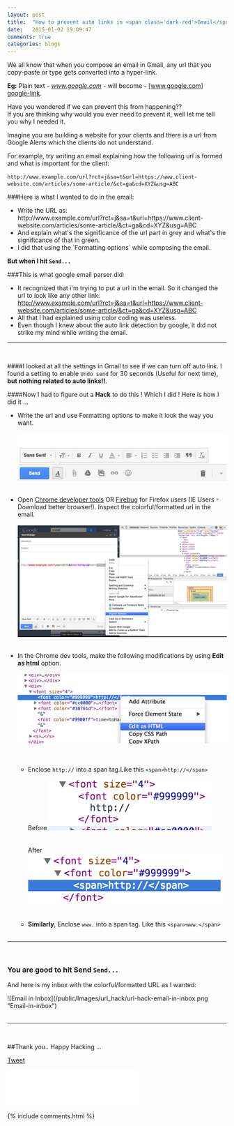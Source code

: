 ```yaml
---
layout: post
title:  "How to prevent auto links in <span class='dark-red'>Gmail</span>!"
date:   2015-01-02 19:09:47
comments: true
categories: blogs
---
```


We all know that when you compose an email in Gmail, any url that you copy-paste or type gets converted into a hyper-link.

**Eg:** Plain text - *www.google.com* - will become - [www.google.com] [google-link].

[google-link]: http://www.google.com


Have you wondered if we can prevent this from happening?? <br/>
If you are thinking why would you ever need to prevent it, well let me tell you why I needed it.

Imagine you are building a website for your clients and there is a url from Google Alerts which the clients do not understand.

For example, try writing an email explaining how the following url is formed and what is important for the client:<br/>

    http://www.example.com/url?rct=j&sa=t&url=https://www.client-website.com/articles/some-article/&ct=ga&cd=XYZ&usg=ABC

###Here is what I wanted to do in the email:<br/>
<ul>
<li>Write the URL as:<br/>
<span class='highlight'>
<span class="c">
    http://www.example.com/url?rct=j&sa=t&url=</span><span class='no'>https://www.client-website.com/articles/some-article/</span><span class='c'>&ct=ga&cd=XYZ&usg=ABC
</span>
</span>
</li>
<li>
<span class='highlight'>
And explain what's the significance of the url part in <span class='bp'>grey</span> and what's the significance of that in <span class='no'>green</span>.
</span></li>
<li>I did that using the `Formatting options` while composing the email.</li>
</ul>

<p class='text-center highlight'><strong class=''>But when I hit <code>Send...</code></strong></p>

###This is what google email parser did:
* It recognized that i'm trying to put a url in the email. So it changed the url to look like any other link:
  <br/><http://www.example.com/url?rct=j&sa=t&url=https://www.client-website.com/articles/some-article/&ct=ga&cd=XYZ&usg=ABC>
* All that I had explained using color coding was useless.
* Even though I knew about the auto link detection by google, it did not strike my mind while writing the email.

---------------------------------------------------------
<br/>

####I looked at all the settings in Gmail to see if we can turn off auto link. I found a setting to enable `Undo send` for 30 seconds (Useful for next time), **but nothing related to auto links!!**.

####Now I had to figure out a **Hack** to do this ! Which I did ! Here is how I did it ...

* Write the url and use Formatting options to make it look the way you want.<br/><br/>
  ![Gmail Formatting Options](/public/Images/url_hack/gmail-formatting-options.png "Gmail Formatting Options")
  <br/><br/>

* Open <span class='dark-blue'>[Chrome developer tools][chrome-dev-tools]</span> OR <span class='dark-blue'>[Firebug][firebug]</span> for Firefox users (IE Users - Download better browser!).
  Inspect the colorful/formatted url in the email.<br/><br/>
  ![Inspect gmail url](/public/Images/url_hack/inspect-gmail-url.png "Gmail Formatting Options")
  <br/><br/>

* In the Chrome dev tools, make the following modifications by using **Edit as html** option.<br/><br/>
    ![Edit as html option](/public/Images/url_hack/edit-as-html-option.png "Edit as Html Option") <br/><br/><br/>
    - Enclose `http://` into a span tag.Like this `<span>http://</span>` <br/><br/>
    Before
    ![Edit as html before](/public/Images/url_hack/edit-as-html-before.png "Edit as Html - before") <br/><br/><br/>
    After
    ![Edit as html after](/public/Images/url_hack/edit-as-html-after.png "Edit as Html - after")<br/><br/><br/>
    - **Similarly**, Enclose `www.` into a span tag. Like this `<span>www.</span>`<br/><br/>

________________________________________________________________

<br/>

<h3 class='text-center highlight'>You are good to hit Send <code>Send...</code></h3>

<p class='text-center'>And here is my inbox with the colorful/formatted URL as I wanted:</p>
![Email in Inbox](/public/Images/url_hack/url-hack-email-in-inbox.png "Email-in-inbox")<br/><br/>

_____________________________________________________________________________

<br/>

##Thank you..
Happy Hacking ...

<div class="g-plus" data-action="share" data-href="http://vishnun.github.io/blogs/2015/01/02/how-to-prevent-auto-links-in-gmail.html"></div>

<a href="https://twitter.com/share" class="twitter-share-button" data-url="http://vishnun.github.io/blogs/2015/01/02/how-to-prevent-auto-links-in-gmail.html" data-via="vishnu_narang" data-size="large" data-hashtags="hack">Tweet</a>
<script>!function(d,s,id){var js,fjs=d.getElementsByTagName(s)[0],p=/^http:/.test(d.location)?'http':'https';if(!d.getElementById(id)){js=d.createElement(s);js.id=id;js.src=p+'://platform.twitter.com/widgets.js';fjs.parentNode.insertBefore(js,fjs);}}(document, 'script', 'twitter-wjs');</script>

<iframe src="//www.facebook.com/plugins/like.php?href=http%3A%2F%2Fvishnun.github.io%2Fblogs%2F2015%2F01%2F02%2Fhow-to-prevent-auto-links-in-gmail.html&amp;width&amp;layout=standard&amp;action=like&amp;show_faces=true&amp;share=true&amp;height=80&amp;appId=874345859272451" scrolling="no" frameborder="0" style="border:none; overflow:hidden; height:80px;" allowTransparency="true"></iframe>

[firebug]: https://addons.mozilla.org/en-US/firefox/addon/firebug/
[chrome-dev-tools]: https://developer.chrome.com/devtools


{% include comments.html %}